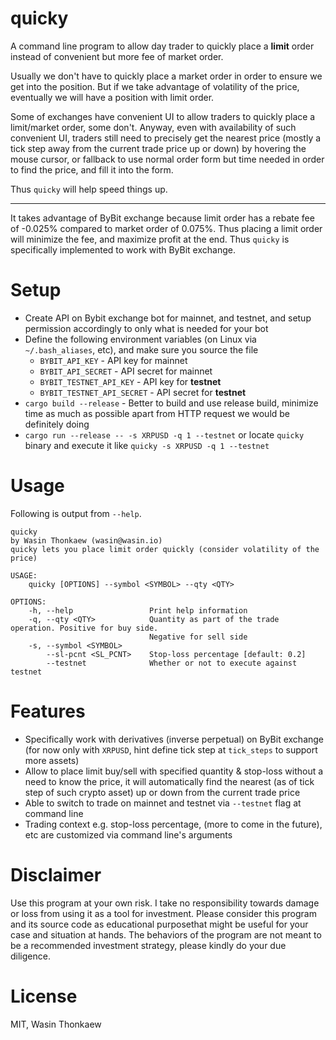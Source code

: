 # quicky

A command line program to allow day trader to quickly place a **limit** order instead of convenient but more fee of market order.

Usually we don't have to quickly place a market order in order to ensure we get into the position. But if we take advantage of volatility of the price, eventually we will have a position with limit order.

Some of exchanges have convenient UI to allow traders to quickly place a limit/market order, some don't. Anyway, even with availability of such convenient UI, traders still need to precisely get the nearest price (mostly a tick step away from the current trade price up or down) by hovering the mouse cursor, or fallback to use normal order form but time needed in order to find the price, and fill it into the form.

Thus `quicky` will help speed things up.

---

It takes advantage of ByBit exchange because limit order has a rebate fee of -0.025% compared to market order of 0.075%. Thus placing a limit order will minimize the fee, and maximize profit at the end. Thus `quicky` is specifically implemented to work with ByBit exchange.

# Setup

* Create API on Bybit exchange bot for mainnet, and testnet, and setup permission accordingly to only what is needed for your bot
* Define the following environment variables (on Linux via `~/.bash_aliases`, etc), and make sure you source the file
    * `BYBIT_API_KEY` - API key for mainnet
    * `BYBIT_API_SECRET` - API secret for mainnet
    * `BYBIT_TESTNET_API_KEY` - API key for **testnet**
    * `BYBIT_TESTNET_API_SECRET` - API secret for **testnet**
* `cargo build --release` - Better to build and use release build, minimize time as much as possible apart from HTTP request we would be definitely doing
* `cargo run --release -- -s XRPUSD -q 1 --testnet` or locate `quicky` binary and execute it like `quicky -s XRPUSD -q 1 --testnet`

# Usage

Following is output from `--help`.

```
quicky 
by Wasin Thonkaew (wasin@wasin.io)
quicky lets you place limit order quickly (consider volatility of the price)

USAGE:
    quicky [OPTIONS] --symbol <SYMBOL> --qty <QTY>

OPTIONS:
    -h, --help                 Print help information
    -q, --qty <QTY>            Quantity as part of the trade operation. Positive for buy side.
                               Negative for sell side
    -s, --symbol <SYMBOL>      
        --sl-pcnt <SL_PCNT>    Stop-loss percentage [default: 0.2]
        --testnet              Whether or not to execute against testnet
```

# Features

* Specifically work with derivatives (inverse perpetual) on ByBit exchange (for now only with `XRPUSD`, hint define tick step at `tick_steps` to support more assets)
* Allow to place limit buy/sell with specified quantity & stop-loss without a need to know the price, it will automatically find the nearest (as of tick step of such crypto asset) up or down from the current trade price
* Able to switch to trade on mainnet and testnet via `--testnet` flag at command line
* Trading context e.g. stop-loss percentage, (more to come in the future), etc are customized via command line's arguments

# Disclaimer

Use this program at your own risk. I take no responsibility towards damage or loss from using it
as a tool for investment. Please consider this program and its source code as educational purposethat might be useful for your case and situation at hands. The behaviors of the program are not meant to be a recommended investment strategy, please kindly do your due diligence.

# License
MIT, Wasin Thonkaew
